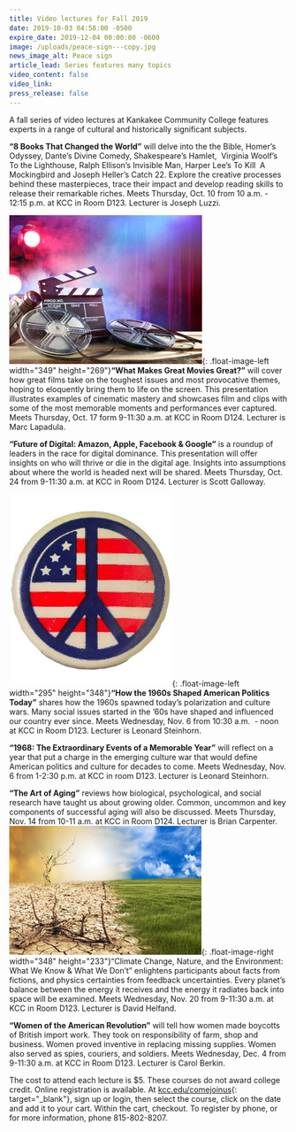 ```yaml
---
title: Video lectures for Fall 2019
date: 2019-10-03 04:58:00 -0500
expire_date: 2019-12-04 00:00:00 -0600
image: /uploads/peace-sign---copy.jpg
news_image_alt: Peace sign
article_lead: Series features many topics
video_content: false
video_link:
press_release: false
---
```


A fall series of video lectures at Kankakee Community College features experts in a range of cultural and historically significant subjects.&nbsp;

**“8 Books That Changed the World”** will delve into the the Bible, Homer’s Odyssey, Dante’s Divine Comedy, Shakespeare’s Hamlet, &nbsp;Virginia Woolf’s To the Lighthouse, Ralph Ellison’s Invisible Man, Harper Lee’s To Kill &nbsp;A Mockingbird and Joseph Heller’s Catch 22. Explore the creative processes behind these masterpieces, trace their impact and develop reading skills to release their remarkable riches. Meets Thursday, Oct. 10 from 10 a.m. - 12:15 p.m. at KCC in Room D123. Lecturer is Joseph Luzzi.&nbsp;

![](/uploads/great-movies.jpg){: .float-image-left width="349" height="269"}**“What Makes Great Movies Great?”** will cover how great films take on the toughest issues and most provocative themes, hoping to eloquently bring them to life on the screen. This presentation illustrates examples of cinematic mastery and showcases film and clips with some of the most memorable moments and performances ever captured. Meets Thursday, Oct. 17 form 9-11:30 a.m. at KCC in Room D124. Lecturer is Marc Lapadula.

**“Future of Digital: Amazon, Apple, Facebook & Google”** is a roundup of leaders in the race for digital dominance. This presentation will offer insights on who will thrive or die in the digital age. Insights into assumptions about where the world is headed next will be shared. Meets Thursday, Oct. 24 from 9-11:30 a.m. at KCC in Room D124. Lecturer is Scott Galloway.

![](/uploads/peace-sign---copy-1.jpg){: .float-image-left width="295" height="348"}**“How the 1960s Shaped American Politics Today”** shares how the 1960s spawned today’s polarization and culture wars. Many social issues started in the ’60s have shaped and influenced our country ever since. Meets Wednesday, Nov. 6 from 10:30 a.m. &nbsp;- noon at KCC in Room D123. Lecturer is Leonard Steinhorn.

**“1968: The Extraordinary Events of a Memorable Year”** will reflect on a year that put a charge in the emerging culture war that would define American politics and culture for decades to come. Meets Wednesday, Nov. 6 from 1-2:30 p.m. at KCC in room D123. Lecturer is Leonard Steinhorn.

**“The Art of Aging”** reviews how biological, psychological, and social research have taught us about growing older. Common, uncommon and key components of successful aging will also be discussed. Meets Thursday, Nov. 14 from 10-11 a.m. at KCC in Room D124. Lecturer is Brian Carpenter.<br>![](/uploads/climate-change.jpg){: .float-image-right width="348" height="233"}“Climate Change, Nature, and the Environment: What We Know & What We Don’t” enlightens participants about facts from fictions, and physics certainties from feedback uncertainties. Every planet’s balance between the energy it receives and the energy it radiates back into space will be examined. Meets Wednesday, Nov. 20 from 9-11:30 a.m. at KCC in Room D123. Lecturer is David Helfand.

**“Women of the American Revolution”** will tell how women made boycotts of British import work. They took on responsibility of farm, shop and business. Women proved inventive in replacing missing supplies. Women also served as spies, couriers, and soldiers. Meets Wednesday, Dec. 4 from 9-11:30 a.m. at KCC in Room D123. Lecturer is Carol Berkin.

The cost to attend each lecture is $5. These courses do not award college credit. Online registration is available. At [kcc.edu/comejoinus](http://www.kcc.edu/comejoinus){: target="_blank"}, sign up or login, then select the course, click on the date and add it to your cart. Within the cart, checkout. To register by phone, or for more information, phone 815-802-8207.<br>&nbsp;